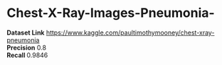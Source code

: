 # Chest-X-Ray-Images-Pneumonia-
<b> Dataset Link</b> https://www.kaggle.com/paultimothymooney/chest-xray-pneumonia <br>
<b>Precision</b> 0.8 <br>
<b> Recall </b> 0.9846
